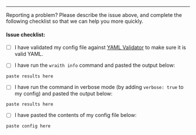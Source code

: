 


------
Reporting a problem? Please describe the issue above, and complete the following checklist so that we can help you more quickly.

#### Issue checklist:

- [ ] I have validated my config file against [YAML Validator](http://codebeautify.org/yaml-validator) to make sure it is valid YAML.

- [ ] I have run the `wraith info` command and pasted the output below:

```
paste results here
```

- [ ] I have run the command in verbose mode (by adding `verbose: true` to my config) and pasted the output below:

```
paste results here
```

- [ ] I have pasted the contents of my config file below:

```
paste config here
```
